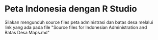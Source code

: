 # Peta Indonesia dengan R Studio

 Silakan mengunduh source files peta administrasi dan batas desa melalui link yang ada pada file "Source files for Indonesian Administration and Batas Desa Maps.md"
